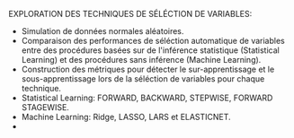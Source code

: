 EXPLORATION DES TECHNIQUES DE SÉLÉCTION DE VARIABLES: 

* Simulation de données normales aléatoires.
* Comparaison des performances de séléction automatique de variables entre des procédures basées sur de l'inférence statistique (Statistical Learning) et des procédures sans inférence (Machine Learning).
* Construction des métriques pour détecter le sur-apprentissage et le sous-apprentissage lors de la séléction de variables pour chaque technique.
* Statistical Learning: FORWARD, BACKWARD, STEPWISE, FORWARD STAGEWISE.
* Machine Learning: Ridge, LASSO, LARS et ELASTICNET.
* 
